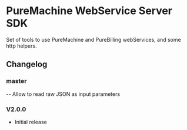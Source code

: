 # PureMachine WebService Server SDK

Set of tools to use PureMachine and PureBilling webServices, and some http helpers.

## Changelog

### master

-- Allow to read raw JSON as input parameters

### V2.0.0

- Initial release
